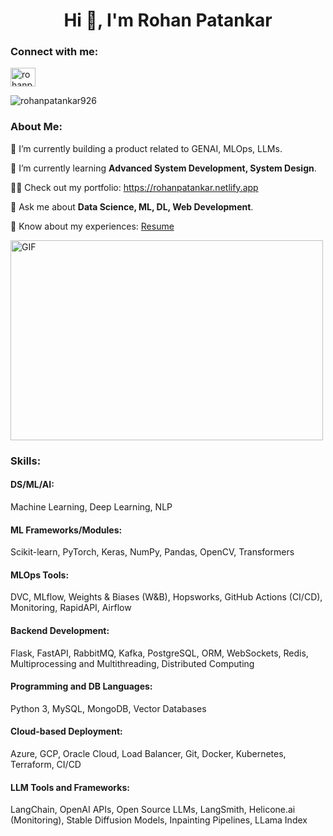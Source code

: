 <!DOCTYPE html>
<html lang="en">
<head>
    <meta charset="UTF-8">
    <meta http-equiv="X-UA-Compatible" content="IE=edge">
    <meta name="viewport" content="width=device-width, initial-scale=1.0">
    <title>Rohan Patankar - MLOps, Backend, Python, DevOps</title>
</head>
<body>
    <h1 align="center">Hi 👋, I'm Rohan Patankar</h1>
    <h3 align="left">Connect with me:</h3>
    <p align="left">
        <a href="https://linkedin.com/in/rohanpatankar926" target="blank">
            <img align="center" src="https://raw.githubusercontent.com/rahuldkjain/github-profile-readme-generator/master/src/images/icons/Social/linked-in-alt.svg" alt="rohanpatankar926" height="30" width="40" />
        </a>
    </p>
    <p align="left">
        <img src="https://komarev.com/ghpvc/?username=rohanpatankar926&label=Profile%20views&color=0e75b6&style=flat" alt="rohanpatankar926" />
    </p>
    <h3 align="left">About Me:</h3>
    <p>🔭 I’m currently building a product related to GENAI, MLOps, LLMs.</p>
    <p>🌱 I’m currently learning <strong>Advanced System Development, System Design</strong>.</p>
    <p>👨‍💻 Check out my portfolio: <a href="https://rohanpatankar.netlify.app" target="_blank">https://rohanpatankar.netlify.app</a></p>
    <p>💬 Ask me about <strong>Data Science, ML, DL, Web Development</strong>.</p>
    <p>📄 Know about my experiences: <a href="https://drive.google.com/file/d/17w7d5I3UeHdToOU9-zUcfmn3Yox4tkpo/view?usp=sharing" target="_blank">Resume</a></p>
    <img class="align" align="center" alt="GIF" src="https://github.com/abhisheknaiidu/abhisheknaiidu/blob/master/code.gif?raw=true" width="500" height="320" />
    <h3 align="left">Skills:</h3>
    <h4>DS/ML/AI:</h4>
    <p>Machine Learning, Deep Learning, NLP</p>
    <h4>ML Frameworks/Modules:</h4>
    <p>Scikit-learn, PyTorch, Keras, NumPy, Pandas, OpenCV, Transformers</p>
    <h4>MLOps Tools:</h4>
    <p>DVC, MLflow, Weights & Biases (W&B), Hopsworks, GitHub Actions (CI/CD), Monitoring, RapidAPI, Airflow</p>
    <h4>Backend Development:</h4>
    <p>Flask, FastAPI, RabbitMQ, Kafka, PostgreSQL, ORM, WebSockets, Redis, Multiprocessing and Multithreading, Distributed Computing</p>
    <h4>Programming and DB Languages:</h4>
    <p>Python 3, MySQL, MongoDB, Vector Databases</p>
    <h4>Cloud-based Deployment:</h4>
    <p>Azure, GCP, Oracle Cloud, Load Balancer, Git, Docker, Kubernetes, Terraform, CI/CD</p>
    <h4>LLM Tools and Frameworks:</h4>
    <p>LangChain, OpenAI APIs, Open Source LLMs, LangSmith, Helicone.ai (Monitoring), Stable Diffusion Models, Inpainting Pipelines, LLama Index</p>

</body>
</html>
